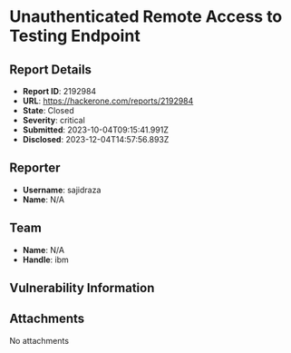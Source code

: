 # Unauthenticated Remote Access to Testing Endpoint

## Report Details
- **Report ID**: 2192984
- **URL**: https://hackerone.com/reports/2192984
- **State**: Closed
- **Severity**: critical
- **Submitted**: 2023-10-04T09:15:41.991Z
- **Disclosed**: 2023-12-04T14:57:56.893Z

## Reporter
- **Username**: sajidraza
- **Name**: N/A

## Team
- **Name**: N/A
- **Handle**: ibm

## Vulnerability Information


## Attachments
No attachments

